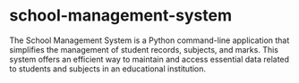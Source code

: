 # school-management-system
The School Management System is a Python command-line application that simplifies the management of student records, subjects, and marks. This system offers an efficient way to maintain and access essential data related to students and subjects in an educational institution.
